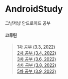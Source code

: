 # AndroidStudy
그냥저냥 안드로이드 공부

#### 코루틴
> [1차 공부 (3.3, 2022)](https://medium.com/@KiManSu/15-%EC%95%88%EB%93%9C%EB%A1%9C%EC%9D%B4%EB%93%9C-%EA%B3%B5%EB%B6%80-coroutine-%EC%BD%94%EB%A3%A8%ED%8B%B4-1%ED%8E%B8-82c40069098c)  
> [2차 공부 (3.4, 2022)](https://kimansu.medium.com/16-%EC%95%88%EB%93%9C%EB%A1%9C%EC%9D%B4%EB%93%9C-%EA%B3%B5%EB%B6%80-coroutine-%EC%BD%94%EB%A3%A8%ED%8B%B4-2%ED%8E%B8-c3be4c9a151c)  
> [3차 공부 (3.6, 2022)](https://kimansu.medium.com/17-%EC%95%88%EB%93%9C%EB%A1%9C%EC%9D%B4%EB%93%9C-%EA%B3%B5%EB%B6%80-coroutine-%EC%BD%94%EB%A3%A8%ED%8B%B4-3%ED%8E%B8-9489f40f2f93)  
> [4차 공부 (3.8, 2022)](https://medium.com/@kimansu/18-%EC%95%88%EB%93%9C%EB%A1%9C%EC%9D%B4%EB%93%9C-%EA%B3%B5%EB%B6%80-coroutine-%EC%BD%94%EB%A3%A8%ED%8B%B4-4%ED%8E%B8-c791d59ec639)  
> [5차 공부 (3.9, 2022)](https://kimansu.medium.com/19-%EC%95%88%EB%93%9C%EB%A1%9C%EC%9D%B4%EB%93%9C-%EA%B3%B5%EB%B6%80-coroutine-%EC%BD%94%EB%A3%A8%ED%8B%B4-5%ED%8E%B8-15c7c8e2b403)
